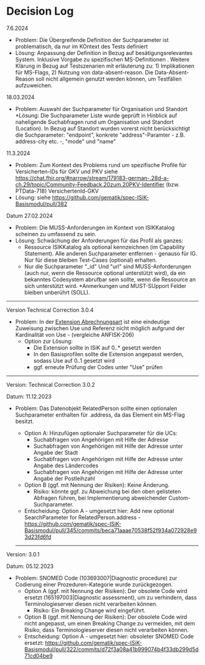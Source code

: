 # Decision Log


7.6.2024
* Problem: Die Übergreifende Definition der Suchparameter ist problematisch, da nur im KOntext des Tests definiert
* Lösung: Anpassung der Definition in Bezug auf besätigungsrelevantes System. Inklusive Vorgabe zu spezifischen MS-Definitionen . Weitere Klärung in Bezug auf Testszenarien mit erläuterung zu: 1) Implikationen für MS-Flags, 2) Nutzung von data-absent-reason. Die Data-Absent-Reason soll nicht allgemein genutzt werden können, um Testfällen aufzuweichen.

18.03.2024
* Problem: Auswahl der Suchparameter für Organisation und Standort
*Lösung: Die Suchparameter Liste wurde geprüft in Hinblick auf naheligende Suchabfragen rund um Organisation und Standort (Location). In Bezug auf Standort wurden vorerst nicht berücksichtigt die Suchparameter: "endpoint", konkrete "address"-Paramter - z.B. address-city etc. -, "mode" und "name"

11.3.2024
* Problem: Zum Kontext des Problems rund um spezifische Profile für Versicherten-IDs für GKV und PKV siehe https://chat.fhir.org/#narrow/stream/179183-german-.28d-a-ch.29/topic/Community-Feedback.20zum.20PKV-Identifier (bzw. PTData-718)
VersichertenId-GKV
* Lösung: siehe https://github.com/gematik/spec-ISiK-Basismodul/pull/382


Datum 27.02.2024
* Problem: Die MUSS-Anforderungen im Kontext von ISIKKatalog scheinen zu umfassend zu sein.
* Lösung: Schwächung der Anforderungen für das Profil als ganzes:
  * Ressource ISIKKatalog als optional kennzeichnen (im Capability Statement). Alle anderen Suchparameter entfernen - genauso für IG. Nur für diese bleiben Test-Cases (optional) erhalten.
  * Nur die Suchparameter "_id" Und "url" sind MUSS-Anforderungen (auch nur, wenn die Ressource optional unterstützt wird), da ein bekanntes Codesystem abrufbar sein sollte, wenn die Ressource an sich unterstützt wird.
  *Anmerkungen und MUST-SUpport Felder bleiben unberührt (SOLL).

----
Version Technical Correction 3.0.4

* Problem: In der [Extension Abrechnungsart](http://fhir.de/StructureDefinition/ExtensionAbrechnungsDiagnoseProzedur) ist eine eindeutige Zuweisung zwischen Use und Referenz nicht möglich aufgrund der Kardinalität von Use - (vergleiche ANFISK-206)
  * Option zur Lösung:
    * Die Extension sollte in ISiK auf 0..* gesetzt werden
    * In den Basisprofilen sollte die Extension angepasst werden, sodass Use auf 0..1 gesetzt wird
    * ggf. erneute Prüfung der Codes unter "Use" prüfen


----
Version: Technical Correction 3.0.2

Datum: 11.12.2023

* Problem: Das Datenobjekt RelatedPerson sollte einen optionalen Suchparameter enthalten für .address, da das Element ein MS-Flag besitzt.
  * Option A: Hinzufügen optionaler Suchparameter für die UCs:
    * Suchabfragen von Angehörigen mit Hilfe der Adresse
    * Suchabfragen von Angehörigen mit Hilfe der Adresse unter Angabe der Stadt
    * Suchabfragen von Angehörigen mit Hilfe der Adresse unter Angabe des Ländercodes
    * Suchabfragen von Angehörigen mit Hilfe der Adresse unter Angabe der Postleihzahl
  * Option B (ggf. mit Nennung der Risiken): Keine Änderung. 
    * Risiko: könnte ggf. zu Abweichung bei den oben gelisteten Abfragen führen, bei Implementierung abweichender Custom-Suchparameter.
  * Entscheidung: Option A - umgesetzt hier: Add new optional SearchParameter for RelatedPerson.address - https://github.com/gematik/spec-ISiK-Basismodul/pull/345/commits/beca71aaae70538f52f934a072928e93d23fd6fd

  ----

Version: 3.0.1

Datum: 05.12.2023

* Problem: SNOMED Code (103693007|Diagnostic procedure) zur Codierung einer Prozeduren-Kategorie wurde zurückgezogen.
  * Option A (ggf. mit Nennung der Risiken): Der obsolete Code wird ersetzt (165197003|Diagnostic assessment), um zu verhindern, dass Terminologieserver diesen nicht verarbeiten können.
    * Risiko: Ein Breaking Change wird eingeführt.
  * Option B (ggf. mit Nennung der Risiken): Der obsolete Code wird nicht angepasst, um einen Breaking Change zu vermeiden, mit dem Risiko, dass Terminologieserver diesen nicht verarbeiten können.
  * Entscheidung: Option A - umgesetzt hier: obsoleter SNOMED Code ersetzt: https://github.com/gematik/spec-ISiK-Basismodul/pull/322/commits/d72f3a08a41b999074b4f33db299d5d71cd04be9



